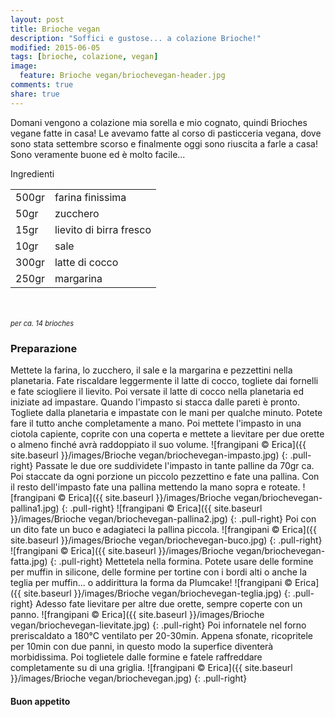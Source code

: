 ```yaml
---
layout: post
title: Brioche vegan
description: "Soffici e gustose... a colazione Brioche!"
modified: 2015-06-05
tags: [brioche, colazione, vegan]
image:
  feature: Brioche vegan/briochevegan-header.jpg
comments: true
share: true
---
```


Domani vengono a colazione mia sorella e mio cognato, quindi Brioches vegane fatte in casa! Le avevamo fatte al corso di pasticceria vegana, dove sono stata settembre scorso e finalmente oggi sono riuscita a farle a casa! Sono veramente buone ed è molto facile...


<div class="ingredients">
  <div class="ingredients-title">Ingredienti</div>
  <table>
    <tbody>
      <tr>
        <td>500gr</td>
        <td>farina finissima</td>
      </tr>
      <tr>
        <td>50gr</td>
        <td>zucchero</td>
      </tr>
      <tr>
        <td>15gr</td>
        <td>lievito di birra fresco</td>
      </tr>
      <tr>
        <td>10gr</td>
        <td>sale</td>
      </tr>
      <tr>
        <td>300gr</td>
        <td>latte di cocco</td>
      </tr>
      <tr>
        <td>250gr</td>
        <td>margarina</td>
      </tr>
    </tbody>
  </table>
  <br></br>
  <i class="pull-right" style="font-size: 80%;">per ca. 14 brioches</i>
</div>


<h3>
  <font color="grey">
    <i class="icon-cogs"></i>
  </font> Preparazione
</h3>

Mettete la farina, lo zucchero, il sale e la margarina e pezzettini nella planetaria. Fate riscaldare leggermente il latte di cocco, togliete dai fornelli e fate sciogliere il lievito. Poi versate il latte di cocco nella planetaria ed iniziate ad impastare. Quando l'impasto si stacca dalle pareti è pronto. Togliete dalla planetaria e impastate con le mani per qualche minuto. Potete fare il tutto anche completamente a mano. Poi mettete l'impasto in una ciotola capiente, coprite con una coperta e mettete a lievitare per due orette o almeno finché avrà raddoppiato il suo volume.
![frangipani © Erica]({{ site.baseurl }}/images/Brioche vegan/briochevegan-impasto.jpg)
{: .pull-right}
Passate le due ore suddividete l'impasto in tante palline da 70gr ca. Poi staccate da ogni porzione un piccolo pezzettino e fate una pallina. Con il resto dell'impasto fate una pallina mettendo la mano sopra e roteate.
![frangipani © Erica]({{ site.baseurl }}/images/Brioche vegan/briochevegan-pallina1.jpg)
{: .pull-right}
![frangipani © Erica]({{ site.baseurl }}/images/Brioche vegan/briochevegan-pallina2.jpg)
{: .pull-right}
Poi con un dito fate un buco e adagiateci la pallina piccola.
![frangipani © Erica]({{ site.baseurl }}/images/Brioche vegan/briochevegan-buco.jpg)
{: .pull-right}
![frangipani © Erica]({{ site.baseurl }}/images/Brioche vegan/briochevegan-fatta.jpg)
{: .pull-right}
Mettetela nella formina. Potete usare delle formine per muffin in silicone, delle formine per tortine con i bordi alti o anche la teglia per muffin... o addirittura la forma da Plumcake!
![frangipani © Erica]({{ site.baseurl }}/images/Brioche vegan/briochevegan-teglia.jpg)
{: .pull-right}
Adesso fate lievitare per altre due orette, sempre coperte con un panno.
![frangipani © Erica]({{ site.baseurl }}/images/Brioche vegan/briochevegan-lievitate.jpg)
{: .pull-right}
Poi infornatele nel forno preriscaldato a 180°C ventilato per 20-30min. Appena sfonate, ricopritele per 10min con due panni, in questo modo la superfice diventerà morbidissima. Poi toglietele dalle formine e fatele raffreddare completamente su di una griglia.
![frangipani © Erica]({{ site.baseurl }}/images/Brioche vegan/briochevegan.jpg)
{: .pull-right}


<h4>Buon appetito
  <font color="red">
    <i class="icon-smile"></i>
  </font>
</h4>
